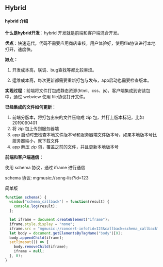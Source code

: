 ## Hybrid

#### hybrid 介绍

**什么是hybrid开发**：hybrid 开发就是前端和客户端混合开发。

**优点**：快速迭代，代码不需要应用商店审核。用户体验好，使用file协议进行本地打开，速度快。

**缺点：**

1. 开发成本高，联调、bug查找等都比较麻烦。

2. 运维成本高，每次更新都需要重新打包与发布，app启动也需要检查版本。

**实现过程**：前端将文件打包成静态资源(html、css、js)，客户端集成到安装包中，通过 webview 使用 file协议打开文件。

**已经集成的文件如何更新**：

1. 前端分版本，将打包出来的文件压缩成 zip 包，并打上版本标记，比如2019090401
2. 将 zip 包上传到服务器端
3. app 启动时去检查本地文件版本号和服务器端文件版本号，如果本地版本号比服务器端小，就下载文件
4. app 解压 zip 包，覆盖之前的文件，并且更新本地版本号

**前端和客户端通信：**

使用 schema 协议，通过 iframe 进行通信

schema 协议:  mgmusic://song-list?id=123

简单版

```js
function schema() {
  window["schema_callback"] = function(result) {
    console.log(result);
  };

  let iframe = document.createElement("iframe");
  iframe.style.display = "none";
  iframe.src = "mgmusic://concert-info?id=123&callback=schema_callback";
  let body = document.getElementsByTagName("body")[0];
  body.appendChild(iframe);
  setTimeout(() => {
    body.removeChild(iframe);
    iframe = null;
  }, 0);
}
```


